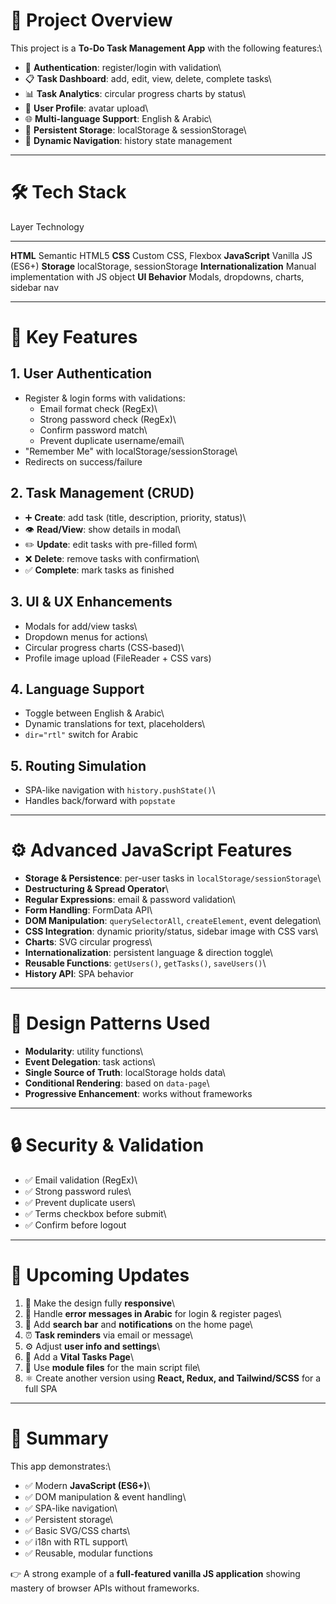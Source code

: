 # 📌 **Project Overview**

This project is a **To-Do Task Management App** with the following
features:\

- 🔐 **Authentication**: register/login with validation\
- 📋 **Task Dashboard**: add, edit, view, delete, complete tasks\
- 📊 **Task Analytics**: circular progress charts by status\
- 🧍 **User Profile**: avatar upload\
- 🌐 **Multi-language Support**: English & Arabic\
- 💾 **Persistent Storage**: localStorage & sessionStorage\
- 🧭 **Dynamic Navigation**: history state management

---

# 🛠️ **Tech Stack**

Layer Technology

---

**HTML** Semantic HTML5
**CSS** Custom CSS, Flexbox
**JavaScript** Vanilla JS (ES6+)
**Storage** localStorage, sessionStorage
**Internationalization** Manual implementation with JS object
**UI Behavior** Modals, dropdowns, charts, sidebar nav

---

# 🌟 **Key Features**

## 1. **User Authentication**

- Register & login forms with validations:
  - Email format check (RegEx)\
  - Strong password check (RegEx)\
  - Confirm password match\
  - Prevent duplicate username/email\
- "Remember Me" with localStorage/sessionStorage\
- Redirects on success/failure

## 2. **Task Management (CRUD)**

- ➕ **Create**: add task (title, description, priority, status)\
- 👁️ **Read/View**: show details in modal\
- ✏️ **Update**: edit tasks with pre-filled form\
- ❌ **Delete**: remove tasks with confirmation\
- ✅ **Complete**: mark tasks as finished

## 3. **UI & UX Enhancements**

- Modals for add/view tasks\
- Dropdown menus for actions\
- Circular progress charts (CSS-based)\
- Profile image upload (FileReader + CSS vars)

## 4. **Language Support**

- Toggle between English & Arabic\
- Dynamic translations for text, placeholders\
- `dir="rtl"` switch for Arabic

## 5. **Routing Simulation**

- SPA-like navigation with `history.pushState()`\
- Handles back/forward with `popstate`

---

# ⚙️ **Advanced JavaScript Features**

- **Storage & Persistence**: per-user tasks in
  `localStorage/sessionStorage`\
- **Destructuring & Spread Operator**\
- **Regular Expressions**: email & password validation\
- **Form Handling**: FormData API\
- **DOM Manipulation**: `querySelectorAll`, `createElement`, event
  delegation\
- **CSS Integration**: dynamic priority/status, sidebar image with CSS
  vars\
- **Charts**: SVG circular progress\
- **Internationalization**: persistent language & direction toggle\
- **Reusable Functions**: `getUsers()`, `getTasks()`, `saveUsers()`\
- **History API**: SPA behavior

---

# 🔑 **Design Patterns Used**

- **Modularity**: utility functions\
- **Event Delegation**: task actions\
- **Single Source of Truth**: localStorage holds data\
- **Conditional Rendering**: based on `data-page`\
- **Progressive Enhancement**: works without frameworks

---

# 🔒 **Security & Validation**

- ✅ Email validation (RegEx)\
- ✅ Strong password rules\
- ✅ Prevent duplicate users\
- ✅ Terms checkbox before submit\
- ✅ Confirm before logout

---

# 🚀 **Upcoming Updates**

1.  📱 Make the design fully **responsive**\
2.  📝 Handle **error messages in Arabic** for login & register pages\
3.  🔎 Add **search bar** and **notifications** on the home page\
4.  ⏰ **Task reminders** via email or message\
5.  ⚙️ Adjust **user info and settings**\
6.  🧾 Add a **Vital Tasks Page**\
7.  📝 Use **module files** for the main script file\
8.  ⚛️ Create another version using **React, Redux, and Tailwind/SCSS**
    for a full SPA

---

# 🧾 **Summary**

This app demonstrates:\

- ✅ Modern **JavaScript (ES6+)**\
- ✅ DOM manipulation & event handling\
- ✅ SPA-like navigation\
- ✅ Persistent storage\
- ✅ Basic SVG/CSS charts\
- ✅ i18n with RTL support\
- ✅ Reusable, modular functions

👉 A strong example of a **full-featured vanilla JS application**
showing mastery of browser APIs without frameworks.
